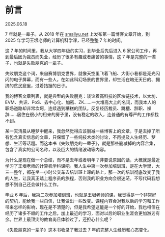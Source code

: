 # 前言

2025.06.18

7 年就是一辈子。从 2018 年在 [smallyu.net](https://smallyu.net) 上发布第一篇博客文章开始，到 2025 年学习王垠老师的计算机科学课，已经整整 7 年的时间。

这 7 年的时间里，我从大学四年级的实习，到毕业后先后进入 6 家公司工作，再到最后因为裁员而失业，经历了很多有趣或者痛苦的事情，这 7 年是完整的一辈子，也就是失败朋克的一辈子。

失败朋克这个词，来自赛博朋克世界，就像天空里飞着飞船、大街小巷都是亮光闪闪的电子屏幕，而有一些人，在如此科幻场景的世界里，却生活在暗无天日的、拥挤的贫民窟里，过着拮据的日子。

我的博客文章列表，就是典型的失败朋克：谈论着高科技的区块链技术，以太坊、EVM、共识、PoS、去中心化、加密、ZK……一大堆高大上的名词，而我本人的职场道路却非常坎坷，连续遇到糟糕的团队，反复经历裁员、跳槽、辞职、裸辞……居住在很小的租来的房子里，没有稳定的收入，连普通的有尊严的工作都找不到。

某一天清晨从睡梦中醒来，我忽然觉得应该删减一些博客上的文章，于是去掉了所有包含真实信息的文章，只保留了一些纯技术类的讨论，不再提及人生经历、梦想、生活等话题。而这本书《失败朋克的一辈子》，就是那些删减掉的内容合集，包含了真实的公司名称，以及巨大的情绪波动等内容。

为什么是现在做一个总结，而不是去年或者明年？非要说原因的话，大概就是最近学习了王垠老师的计算机学科课吧。我人生中第一次参加培训班，是在大学里，大三一整年，都在坐一小时公交车去培训班上课的路上，那一次的培训彻底改变了我的人生，让我真正踏上程序员的旅程，否则我的职业方向会很迷茫，不写代码我想想不到自己还会做什么工作。

毕业 6 年后，我第二次参加培训班，也就是王垠老师的课，我觉得是一个非常好的契机，能给我一些自信，让我做出一些改变。课程内容会对我以后的学习和工作带来怎样的影响，现在是不清楚的，但是我希望这能是一个好的开始，我也相信在经历了诸多不顺的工作之后，加上最近的学习，面对以后的职业生涯会更加游刃有余。世界上最顶尖的教育尚且体验过了，还担心什么呢？

《失败朋克的一辈子》这本书收录了我过去 7 年的完整人生经历和心态变化。







